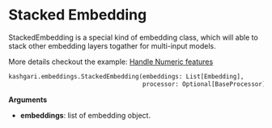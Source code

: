 # Stacked Embedding

StackedEmbedding is a special kind of embedding class, which will able to stack other embedding layers togather for multi-input models.

More details checkout the example: [Handle Numeric features](../advance-use/handle-numeric-features.md)

```python
kashgari.embeddings.StackedEmbedding(embeddings: List[Embedding],
                                     processor: Optional[BaseProcessor] = None)
```

**Arguments**

- **embeddings**: list of embedding object.
